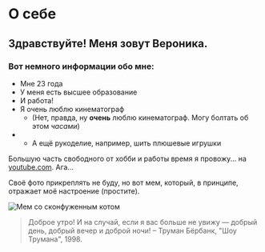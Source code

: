 # О себе

## Здравствуйте! Меня зовут Вероника.

### Вот немного информации обо мне:

* Мне 23 года
* У меня есть высшее образование
* И работа!
* Я очень люблю кинематограф
  * (Нет, правда, ну **очень** люблю кинематограф. Могу болтать об этом _часами_)
* * А ещё рукоделие, например, шить плюшевые игрушки

Большую часть свободного от хобби и работы время я провожу... на [youtube.com](https://www.youtube.com/). Ага...

Своё фото прикреплять не буду, но вот мем, который, в принципе, отражает моё настроение (простите).

![Мем со сконфуженным котом](https://sun9-67.userapi.com/impg/H3hRdeXYwBZfw6H6r25YQDXFhvyWlRgiSctqcg/izg7hx-FX0s.jpg?size=604x604&quality=96&sign=20abce811c6ae0d398729b3e25edf270&type=album)

> Доброе утро! И на случай, если я вас больше не увижу — добрый день, добрый вечер и доброй ночи!  – Труман Бёрбанк, "Шоу Трумана", 1998.